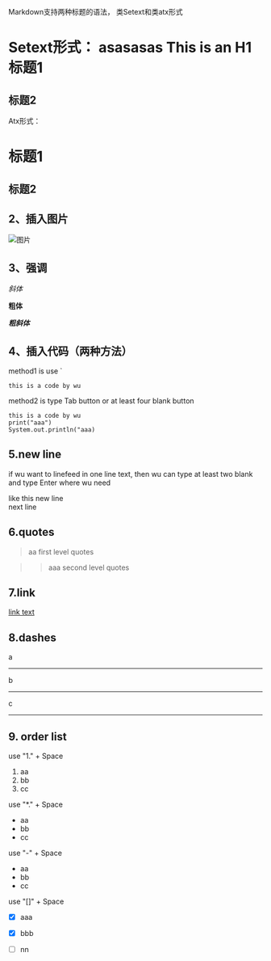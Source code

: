 Markdown支持两种标题的语法，
类Setext和类atx形式

Setext形式：
asasasas
This is an H1标题1
================
标题2
--------
Atx形式：

# 标题1

## 标题2

## 2、插入图片
![图片](https://avatars1.githubusercontent.com/u/22466282?v=3&s=460)
## 3、强调

*斜体*

**粗体**

***粗斜体***

## 4、插入代码（两种方法）

method1 is use `

`this is a code by wu`

method2 is type Tab button or at least four blank button

    this is a code by wu
    print("aaa")
    System.out.println("aaa)


## 5.new line
if wu want to linefeed in one line text, then wu can type at least two blank and type Enter where wu need

like this new line  
next line

## 6.quotes
>aa first level quotes

>>aaa second level quotes

## 7.link

[link text](http://github.com)
## 8.dashes

a
***
b

---

c

---

## 9. order list
use "1." + Space
1. aa
2. bb
3. cc

use "*." + Space

* aa
* bb
* cc

use "-" + Space

- aa
- bb
- cc

use "[]" + Space

- [x] aaa
- [x] bbb
- [ ] nn






